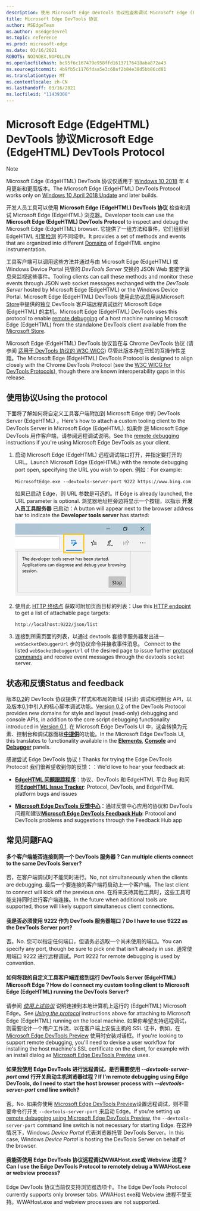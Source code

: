 ```yaml
---
description: 使用 Microsoft Edge DevTools 协议检查和调试 Microsoft Edge (EdgeHTML) 浏览器。
title: Microsoft Edge DevTools 协议
author: MSEdgeTeam
ms.author: msedgedevrel
ms.topic: reference
ms.prod: microsoft-edge
ms.date: 03/16/2021
ROBOTS: NOINDEX,NOFOLLOW
ms.openlocfilehash: bc95f6c167479e958ffd16137176418aba872a43
ms.sourcegitcommit: 4b9fb5c1176fdaa5e3c60af2b84e38d5bb86cd81
ms.translationtype: MT
ms.contentlocale: zh-CN
ms.lasthandoff: 03/16/2021
ms.locfileid: "11439308"
---
```

# <a name="microsoft-edge-edgehtml-devtools-protocol"></a><span data-ttu-id="22de2-103">Microsoft Edge (EdgeHTML) DevTools 协议</span><span class="sxs-lookup"><span data-stu-id="22de2-103">Microsoft Edge (EdgeHTML) DevTools Protocol</span></span>

> [!NOTE]
> <span data-ttu-id="22de2-104">Microsoft Edge (EdgeHTML) DevTools 协议仅适用于 [Windows 10 2018](https://blogs.windows.com/windowsexperience/2018/04/30/how-to-get-the-windows-10-april-2018-update/#5VXkQMU41CJzZPER.97) 年 4 月更新和更高版本。</span><span class="sxs-lookup"><span data-stu-id="22de2-104">The Microsoft Edge (EdgeHTML) DevTools Protocol works only on [Windows 10 April 2018 Update](https://blogs.windows.com/windowsexperience/2018/04/30/how-to-get-the-windows-10-april-2018-update/#5VXkQMU41CJzZPER.97) and later builds.</span></span>

<span data-ttu-id="22de2-105">开发人员工具可以使用 **Microsoft Edge (EdgeHTML) DevTools 协议** 检查和调试 Microsoft Edge (EdgeHTML) 浏览器。</span><span class="sxs-lookup"><span data-stu-id="22de2-105">Developer tools can use the **Microsoft Edge (EdgeHTML) DevTools Protocol** to inspect and debug the Microsoft Edge (EdgeHTML) browser.</span></span> <span data-ttu-id="22de2-106">它提供了一组方法和事件，它们组织到 EdgeHTML [引擎检测](0.2/domains/index.md) 的不同域中。</span><span class="sxs-lookup"><span data-stu-id="22de2-106">It provides a set of methods and events that are organized into different [Domains](0.2/domains/index.md) of EdgeHTML engine instrumentation.</span></span>

 <span data-ttu-id="22de2-107">工具客户端可以调用这些方法并通过与由 Microsoft Edge (EdgeHTML) 或 Windows Device Portal 托管的 *DevTools Server* 交换的 JSON Web 套接字消息来监视这些事件。</span><span class="sxs-lookup"><span data-stu-id="22de2-107">Tooling clients can call these methods and monitor these events through JSON web socket messages exchanged with the *DevTools Server* hosted by Microsoft Edge (EdgeHTML) or the Windows Device Portal.</span></span> <span data-ttu-id="22de2-108">Microsoft Edge (EdgeHTML) DevTools 使用此协议启用从[](0.2/clients.md#microsoft-edge-devtools-preview)Microsoft [Store](https://www.microsoft.com/store/p/microsoft-edge-devtools-preview/9mzbfrmz0mnj)中提供的独立 DevTools 客户端远程调试运行 Microsoft Edge (EdgeHTML) 的主机。</span><span class="sxs-lookup"><span data-stu-id="22de2-108">Microsoft Edge (EdgeHTML) DevTools uses this protocol to enable [remote debugging](0.2/clients.md#microsoft-edge-devtools-preview) of a host machine running Microsoft Edge (EdgeHTML) from the standalone DevTools client available from the [Microsoft Store](https://www.microsoft.com/store/p/microsoft-edge-devtools-preview/9mzbfrmz0mnj).</span></span>

<span data-ttu-id="22de2-109">Microsoft Edge (EdgeHTML) DevTools 协议旨在与 Chrome DevTools 协议 (请参阅 [适用于 DevTools 协议的 W3C WICG](https://github.com/WICG/devtools-protocol/)) 尽管此版本存在已知的互操作性差距。</span><span class="sxs-lookup"><span data-stu-id="22de2-109">The Microsoft Edge (EdgeHTML) DevTools Protocol is designed to align closely with the Chrome DevTools Protocol (see the [W3C WICG for DevTools Protocols](https://github.com/WICG/devtools-protocol/)), though there are known interoperability gaps in this release.</span></span>

## <a name="using-the-protocol"></a><span data-ttu-id="22de2-110">使用协议</span><span class="sxs-lookup"><span data-stu-id="22de2-110">Using the protocol</span></span>

<span data-ttu-id="22de2-111">下面将了解如何将自定义工具客户端附加到 Microsoft Edge 中的 DevTools Server (EdgeHTML) 。</span><span class="sxs-lookup"><span data-stu-id="22de2-111">Here's how to attach a custom tooling client to the DevTools Server in Microsoft Edge (EdgeHTML).</span></span> <span data-ttu-id="22de2-112">如果你 [将](0.2/clients.md#microsoft-edge-devtools-preview) Microsoft Edge DevTools 用作客户端，请参阅远程调试说明。</span><span class="sxs-lookup"><span data-stu-id="22de2-112">See the [remote debugging](0.2/clients.md#microsoft-edge-devtools-preview) instructions if you're using Microsoft Edge DevTools as your client.</span></span>

1. <span data-ttu-id="22de2-113">启动 Microsoft Edge (EdgeHTML) 远程调试端口打开，并指定要打开的 URL。</span><span class="sxs-lookup"><span data-stu-id="22de2-113">Launch Microsoft Edge (EdgeHTML) with the remote debugging port open, specifying the URL you wish to open.</span></span> <span data-ttu-id="22de2-114">例如：</span><span class="sxs-lookup"><span data-stu-id="22de2-114">For example:</span></span>

    ```shell
    MicrosoftEdge.exe --devtools-server-port 9222 https://www.bing.com
    ```

    <span data-ttu-id="22de2-115">如果已启动 Edge，则 URL 参数是可选的。</span><span class="sxs-lookup"><span data-stu-id="22de2-115">If Edge is already launched, the URL parameter is optional.</span></span> <span data-ttu-id="22de2-116">浏览器地址栏旁边将显示一个按钮，以指示 **开发人员工具服务器** 已启动：</span><span class="sxs-lookup"><span data-stu-id="22de2-116">A button will appear next to the browser address bar to indicate the **Developer tools server** has started:</span></span>

    ![开发人员工具服务器](media/developer-tools-server.png) 

2. <span data-ttu-id="22de2-118">使用此 [HTTP 终结点](0.2/http.md) 获取可附加页面目标的列表：</span><span class="sxs-lookup"><span data-stu-id="22de2-118">Use this [HTTP endpoint](0.2/http.md) to get a list of attachable page targets:</span></span>

    ```http
    http://localhost:9222/json/list
    ```

3. <span data-ttu-id="22de2-119">连接到所需页面的列表，以通过 devtools 套接字服务器发出进一 `webSocketDebuggerUrl` 步的协议命令并接收事件消息。 [](0.2/domains/index.md)</span><span class="sxs-lookup"><span data-stu-id="22de2-119">Connect to the listed `webSocketDebuggerUrl` of the desired page to issue further [protocol commands](0.2/domains/index.md) and receive event messages through the devtools socket server.</span></span>

## <a name="status-and-feedback"></a><span data-ttu-id="22de2-120">状态和反馈</span><span class="sxs-lookup"><span data-stu-id="22de2-120">Status and feedback</span></span>

<span data-ttu-id="22de2-121">版本[0.2](0.2/index.md)的 DevTools 协议提供了样式和布局的新域 (只读) 调试和控制台 API，以及版本[0.1](0.1/index.md)中引入的核心脚本调试功能。</span><span class="sxs-lookup"><span data-stu-id="22de2-121">[Version 0.2](0.2/index.md) of the DevTools Protocol provides new domains for style and layout (read-only) debugging and console APIs, in addition to the core script debugging functionality introduced in [Version 0.1](0.1/index.md).</span></span> <span data-ttu-id="22de2-122">在 Microsoft Edge DevTools UI 中，这会转换为元素、[](../devtools-guide/elements.md)控制台和[](../devtools-guide/console.md)调试器面板[**中提供**](../devtools-guide/debugger.md)的功能。</span><span class="sxs-lookup"><span data-stu-id="22de2-122">In the Microsoft Edge DevTools UI, this translates to functionality available in the [**Elements**](../devtools-guide/elements.md), [**Console**](../devtools-guide/console.md) and [**Debugger**](../devtools-guide/debugger.md) panels.</span></span>

<span data-ttu-id="22de2-123">感谢尝试 Edge DevTools 协议！</span><span class="sxs-lookup"><span data-stu-id="22de2-123">Thanks for trying the Edge DevTools Protocol!</span></span> <span data-ttu-id="22de2-124">我们很希望收到你的反馈：：</span><span class="sxs-lookup"><span data-stu-id="22de2-124">We'd love to hear your feedback at:</span></span>

<!-- - [**Microsoft Edge Developer UserVoice**](https://wpdev.uservoice.com/forums/257854-microsoft-edge-developer?category_id=84475): DevTools feature ideas and requests-->  

 - <span data-ttu-id="22de2-125">[**EdgeHTML 问题跟踪程序**](https://developer.microsoft.com/microsoft-edge/platform/issues/)：协议、DevTools 和 EdgeHTML 平台 Bug 和问题</span><span class="sxs-lookup"><span data-stu-id="22de2-125">[**EdgeHTML Issue Tracker**](https://developer.microsoft.com/microsoft-edge/platform/issues/): Protocol, DevTools, and EdgeHTML platform bugs and issues</span></span>

 - <span data-ttu-id="22de2-126">[**Microsoft Edge DevTools 反馈中心**](feedback-hub:?referrer=microsoftEdge&tabID=2&newFeedback=true&ContextId=344)：通过反馈中心应用的协议和 DevTools 问题和建议</span><span class="sxs-lookup"><span data-stu-id="22de2-126">[**Microsoft Edge DevTools Feedback Hub**](feedback-hub:?referrer=microsoftEdge&tabID=2&newFeedback=true&ContextId=344): Protocol and DevTools problems and suggestions through the Feedback Hub app</span></span>

## <a name="faq"></a><span data-ttu-id="22de2-127">常见问题</span><span class="sxs-lookup"><span data-stu-id="22de2-127">FAQ</span></span>

#### <a name="can-multiple-clients-connect-to-the-same-devtools-server"></a><span data-ttu-id="22de2-128">多个客户端能否连接到同一个 DevTools 服务器？</span><span class="sxs-lookup"><span data-stu-id="22de2-128">Can multiple clients connect to the same DevTools Server?</span></span>
<span data-ttu-id="22de2-129">否，在客户端调试时不能同时进行。</span><span class="sxs-lookup"><span data-stu-id="22de2-129">No, not simultaneously when the clients are debugging.</span></span> <span data-ttu-id="22de2-130">最后一个要连接的客户端将启动上一个客户端。</span><span class="sxs-lookup"><span data-stu-id="22de2-130">The last client to connect will kick off the previous one.</span></span> <span data-ttu-id="22de2-131">在将来支持其他工具时，这些工具可能支持同时进行客户端连接。</span><span class="sxs-lookup"><span data-stu-id="22de2-131">In the future when additional tools are supported, those will likely support simultaneous client connections.</span></span>

#### <a name="do-i-have-to-use-9222-as-the-devtools-server-port"></a><span data-ttu-id="22de2-132">我是否必须使用 9222 作为 DevTools 服务器端口？</span><span class="sxs-lookup"><span data-stu-id="22de2-132">Do I have to use 9222 as the DevTools Server port?</span></span>
<span data-ttu-id="22de2-133">否。</span><span class="sxs-lookup"><span data-stu-id="22de2-133">No.</span></span> <span data-ttu-id="22de2-134">您可以指定任何端口，但请务必选取一个尚未使用的端口。</span><span class="sxs-lookup"><span data-stu-id="22de2-134">You can specify any port, though be sure to pick one that isn't already in use.</span></span> <span data-ttu-id="22de2-135">通常使用端口 9222 进行远程调试。</span><span class="sxs-lookup"><span data-stu-id="22de2-135">Port 9222 for remote debugging is used by convention.</span></span>

#### <a name="how-do-i-connect-my-custom-tooling-client-to-microsoft-edge-edgehtml-running-the-devtools-server"></a><span data-ttu-id="22de2-136">如何将我的自定义工具客户端连接到运行 DevTools Server (EdgeHTML) Microsoft Edge？</span><span class="sxs-lookup"><span data-stu-id="22de2-136">How do I connect my custom tooling client to Microsoft Edge (EdgeHTML) running the DevTools Server?</span></span>
<span data-ttu-id="22de2-137">请参阅 [*使用上述协议*](#using-the-protocol) 说明连接到本地计算机上运行的 (EdgeHTML) Microsoft Edge。</span><span class="sxs-lookup"><span data-stu-id="22de2-137">See [*Using the protocol*](#using-the-protocol) instructions above for attaching to Microsoft Edge (EdgeHTML) running on the local machine.</span></span> <span data-ttu-id="22de2-138">如果你希望支持远程调试，则需要设计一个用户工作流，以在客户端上安装主机的 SSL 证书，例如，在 [Microsoft Edge DevTools Preview](./0.2/clients.md#microsoft-edge-devtools-preview) 使用时安装对话框。</span><span class="sxs-lookup"><span data-stu-id="22de2-138">If you're looking to support remote debugging, you'll need to devise a user workflow for installing the host machine's SSL certificate on the client, for example with an install dialog as [Microsoft Edge DevTools Preview](./0.2/clients.md#microsoft-edge-devtools-preview) uses.</span></span>

#### <a name="if-im-remote-debugging-using-edge-devtools-do-i-need-to-start-the-host-browser-process-with---devtools-server-port-cmd-line-switch"></a><span data-ttu-id="22de2-139">如果我使用 Edge DevTools 进行远程调试，是否需要使用 *--devtools-server-port* cmd 行开关启动主机浏览器过程？</span><span class="sxs-lookup"><span data-stu-id="22de2-139">If I'm remote debugging using Edge DevTools, do I need to start the host browser process with *--devtools-server-port* cmd line switch?</span></span> 
<span data-ttu-id="22de2-140">否。</span><span class="sxs-lookup"><span data-stu-id="22de2-140">No.</span></span> <span data-ttu-id="22de2-141">如果你使用 [Microsoft Edge DevTools Preview](./0.2/clients.md#microsoft-edge-devtools-preview)设置远程调试，则不需要命令行开关 `--devtools-server-port` 来启动 Edge。</span><span class="sxs-lookup"><span data-stu-id="22de2-141">If you're setting up [remote debugging using Microsoft Edge DevTools Preview](./0.2/clients.md#microsoft-edge-devtools-preview), the `--devtools-server-port` command line switch is not necessary for starting Edge.</span></span> <span data-ttu-id="22de2-142">在这种情况下，Windows *Device Portal* 代表浏览器托管 DevTools Server。</span><span class="sxs-lookup"><span data-stu-id="22de2-142">In this case, Windows *Device Portal* is hosting the DevTools Server on behalf of the browser.</span></span>

#### <a name="can-i-use-the-edge-devtools-protocol-to-remotely-debug-a-wwahostexe-or-webview-process"></a><span data-ttu-id="22de2-143">我能否使用 Edge DevTools 协议远程调试WWAHost.exe或 Webview 进程？</span><span class="sxs-lookup"><span data-stu-id="22de2-143">Can I use the Edge DevTools Protocol to remotely debug a WWAHost.exe or webview process?</span></span>
<span data-ttu-id="22de2-144">Edge DevTools 协议当前仅支持浏览器选项卡。</span><span class="sxs-lookup"><span data-stu-id="22de2-144">The Edge DevTools Protocol currently supports only browser tabs.</span></span> <span data-ttu-id="22de2-145">WWAHost.exe和 Webview 进程不受支持。</span><span class="sxs-lookup"><span data-stu-id="22de2-145">WWAHost.exe and webview processes are not supported.</span></span>
